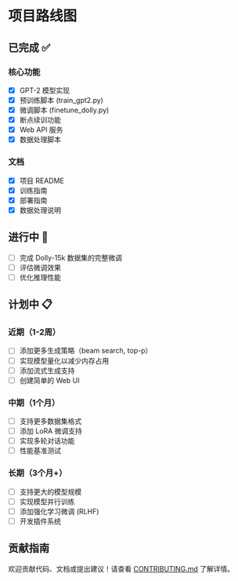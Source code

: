 # 项目路线图

## 已完成 ✅

### 核心功能
- [x] GPT-2 模型实现
- [x] 预训练脚本 (train_gpt2.py)
- [x] 微调脚本 (finetune_dolly.py)
- [x] 断点续训功能
- [x] Web API 服务
- [x] 数据处理脚本

### 文档
- [x] 项目 README
- [x] 训练指南
- [x] 部署指南
- [x] 数据处理说明

## 进行中 🚧

- [ ] 完成 Dolly-15k 数据集的完整微调
- [ ] 评估微调效果
- [ ] 优化推理性能

## 计划中 📋

### 近期（1-2周）
- [ ] 添加更多生成策略（beam search, top-p）
- [ ] 实现模型量化以减少内存占用
- [ ] 添加流式生成支持
- [ ] 创建简单的 Web UI

### 中期（1个月）
- [ ] 支持更多数据集格式
- [ ] 添加 LoRA 微调支持
- [ ] 实现多轮对话功能
- [ ] 性能基准测试

### 长期（3个月+）
- [ ] 支持更大的模型规模
- [ ] 实现模型并行训练
- [ ] 添加强化学习微调 (RLHF)
- [ ] 开发插件系统

## 贡献指南

欢迎贡献代码、文档或提出建议！请查看 [CONTRIBUTING.md](CONTRIBUTING.md) 了解详情。